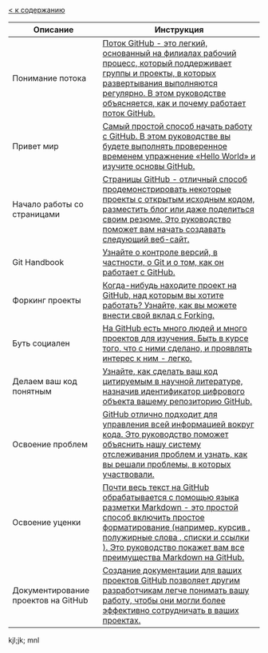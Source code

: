 [< к содержанию](./readme.md)

| Описание | Инструкция |
| ------ | ------ |
| Понимание потoка | [Поток GitHub - это легкий, основанный на филиалах рабочий процесс, который поддерживает группы и проекты, в которых развертывания выполняются регулярно. В этом руководстве объясняется, как и почему работает поток GitHub.](https://guides.github.com/introduction/flow/) |
| Привет мир | [Самый простой способ начать работу с GitHub. В этом руководстве вы будете выполнять проверенное временем упражнение «Hello World» и изучите основы GitHub.](https://guides.github.com/activities/hello-world/) |
| Начало работы со страницами | [Страницы GitHub - отличный способ продемонстрировать некоторые проекты с открытым исходным кодом, разместить блог или даже поделиться своим резюме. Это руководство поможет вам начать создавать следующий веб-сайт.](https://guides.github.com/features/pages/) |
| Git Handbook | [Узнайте о контроле версий, в частности, о Git и о том, как он работает с GitHub.](https://guides.github.com/introduction/git-handbook/) |
| Форкинг проекты | [Когда-нибудь находите проект на GitHub, над которым вы хотите работать? Узнайте, как вы можете внести свой вклад с Forking.](https://guides.github.com/activities/forking/) |
| Буть социален | [На GitHub есть много людей и много проектов для изучения. Быть в курсе того, что с ними сделано, и проявлять интерес к ним - легко.](https://guides.github.com/activities/socialize/) |
| Делаем ваш код понятным | [Узнайте, как сделать ваш код цитируемым в научной литературе, назначив идентификатор цифрового объекта вашему репозиторию GitHub.](https://guides.github.com/activities/citable-code/) |
| Освоение проблем | [GitHub отлично подходит для управления всей информацией вокруг кода. Это руководство поможет объяснить нашу систему отслеживания проблем и узнать, как вы решали проблемы, в которых участвовали.](https://guides.github.com/features/issues/) |
| Освоение уценки | [Почти весь текст на GitHub обрабатывается с помощью языка разметки Markdown - это простой способ включить простое форматирование (например, курсив , полужирные слова , списки и ссылки ). Это руководство покажет вам все преимущества Markdown на GitHub.](https://guides.github.com/features/mastering-markdown/) |
| Документирование проектов на GitHub | [Создание документации для ваших проектов GitHub позволяет другим разработчикам легче понимать вашу работу, чтобы они могли более эффективно сотрудничать в ваших проектах.](https://guides.github.com/features/wikis/) |


kjl;jk; mnl